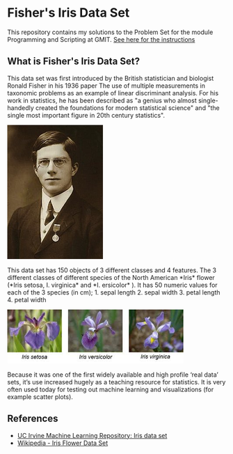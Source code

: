 # Fisher's Iris Data Set

This repository contains my solutions to the Problem Set for the module Programming and Scripting at GMIT.
[See here for the instructions](https://github.com/ianmcloughlin/problems-pands-2019/raw/master/problems.pdf)

## What is Fisher's Iris Data Set?

<p>This data set was first introduced by the British statistician and biologist Ronald Fisher in his 1936 paper The use of multiple measurements in taxonomic problems as an example of linear discriminant analysis. For his work in statistics, he has been described as "a genius who almost single-handedly created the foundations for modern statistical science" and "the single most important figure in 20th century statistics". </p>

![Ronald Fisher](/images/RFisher.JPG)

<p>This data set has 150 objects of 3 different classes and 4 features. The 3 different classes of different species of the North American *Iris* flower (*Iris setosa, I. virginica* and *I. ersicolor* ). It has 50 numeric values for each of the 3 species (in cm); 
1. sepal length 
2. sepal width 
3. petal length 
4. petal width </p>

![Fisher's Iris Data](/images/irisBanner.jpg)

<p>Because it was one of the first widely available and high profile ‘real data’ sets, it’s use increased hugely as a teaching resource for statistics.  It is very often used today for testing out machine learning and visualizations (for example scatter plots). </p>


## References
* [UC Irvine Machine Learning Repository: Iris data set](https://archive.ics.uci.edu/ml/datasets/iris)
* [Wikipedia - Iris Flower Data Set](https://en.wikipedia.org/wiki/Iris_flower_data_set)

